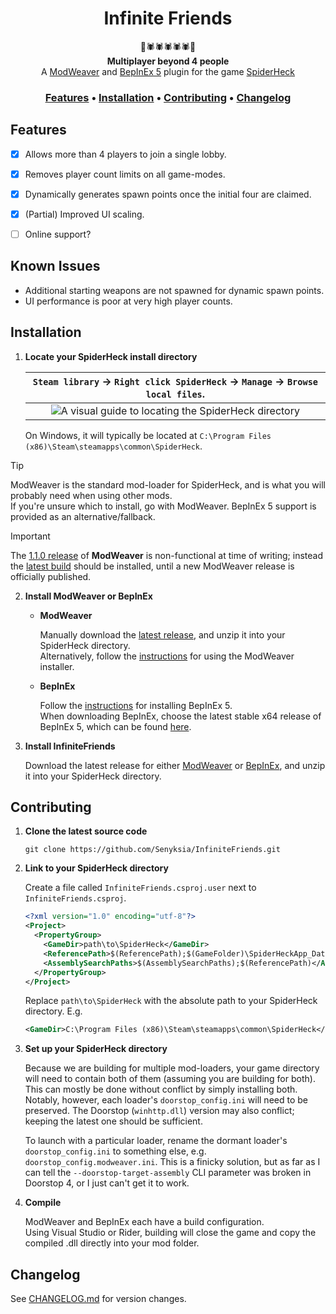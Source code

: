 <div align="center">

# Infinite Friends

:tada::spider::spider::spider::spider::spider::tada:
<br />**Multiplayer beyond 4 people**
<br />A [ModWeaver](https://github.com/modweaver/modweaver) and [BepInEx 5](https://github.com/BepInEx/BepInEx) plugin for the game [SpiderHeck](https://store.steampowered.com/app/1329500/SpiderHeck)

### [Features](#features) • [Installation](#installation) • [Contributing](#contributing) • [Changelog](#changelog)

</div>


## Features

- [x] Allows more than 4 players to join a single lobby.
- [x] Removes player count limits on all game-modes.
- [x] Dynamically generates spawn points once the initial four are claimed.
- [x] (Partial) Improved UI scaling.
- [ ] Online support?


## Known Issues
- Additional starting weapons are not spawned for dynamic spawn points.
- UI performance is poor at very high player counts.


## Installation

1. **Locate your SpiderHeck install directory**

   | `Steam library` -> `Right click SpiderHeck` -> `Manage` -> `Browse local files`. |
      |:--------------------------------------------------------------------------------:|
   | ![A visual guide to locating the SpiderHeck directory](../assets/locating_directory.png?raw=true) |

   On Windows, it will typically be located at `C:\Program Files (x86)\Steam\steamapps\common\SpiderHeck`.

> [!TIP]
> ModWeaver is the standard mod-loader for SpiderHeck, and is what you will probably need when using other mods.
> <br />If you're unsure which to install, go with ModWeaver. BepInEx 5 support is provided as an alternative/fallback.

> [!IMPORTANT]
> The [1.1.0 release](https://github.com/modweaver/modweaver/releases/tag/1.1.0) of **ModWeaver** is non-functional at time of writing; instead the [latest build](https://github.com/modweaver/modweaver/actions/runs/10702095842/artifacts/1891040653) should be installed,
> until a new ModWeaver release is officially published.
2. **Install ModWeaver or BepInEx**

    - **ModWeaver**

      Manually download the [latest release](https://github.com/modweaver/modweaver/releases/latest), and unzip it into your SpiderHeck directory.
      <br />Alternatively, follow the [instructions](https://docs.modweaver.org/users/installing-modweaver/) for using the ModWeaver installer.

    - **BepInEx**

      Follow the [instructions](https://docs.bepinex.dev/articles/user_guide/installation/index.html#installing-bepinex-1) for installing BepInEx 5.
      <br />When downloading BepInEx, choose the latest stable x64 release of BepInEx 5, which can be found [here](https://github.com/BepInEx/BepInEx/releases/latest).

3. **Install InfiniteFriends**

   Download the latest release for either [ModWeaver](https://github.com/Senyksia/InfiniteFriends/releases/latest/download/InfiniteFriends_ModWeaver.zip) or [BepInEx](https://github.com/Senyksia/InfiniteFriends/releases/latest/download/InfiniteFriends_BepInEx.zip), and unzip it into your SpiderHeck directory.


## Contributing

1. **Clone the latest source code**

   `git clone https://github.com/Senyksia/InfiniteFriends.git`

2. **Link to your SpiderHeck directory**

   Create a file called `InfiniteFriends.csproj.user` next to `InfiniteFriends.csproj`.
   ```xml
   <?xml version="1.0" encoding="utf-8"?>
   <Project>
     <PropertyGroup>
       <GameDir>path\to\SpiderHeck</GameDir>                                                    <!-- User-defined absolute path to SpiderHeck -->
       <ReferencePath>$(ReferencePath);$(GameFolder)\SpiderHeckApp_Data\Managed</ReferencePath> <!-- Path to the SH game assemblies -->
       <AssemblySearchPaths>$(AssemblySearchPaths);$(ReferencePath)</AssemblySearchPaths>       <!-- Add that path to the assembly search list -->
     </PropertyGroup>
   </Project>
   ```
   Replace `path\to\SpiderHeck` with the absolute path to your SpiderHeck directory. E.g.
   ```xml
   <GameDir>C:\Program Files (x86)\Steam\steamapps\common\SpiderHeck</GameDir>
   ```

3. **Set up your SpiderHeck directory**

   Because we are building for multiple mod-loaders, your game directory will need to contain both of them (assuming you are building for both). This can mostly be done without conflict by simply installing both. Notably, however, each loader's `doorstop_config.ini` will need to be preserved. The Doorstop (`winhttp.dll`) version may also conflict; keeping the latest one should be sufficient.

   To launch with a particular loader, rename the dormant loader's `doorstop_config.ini` to something else, e.g. `doorstop_config.modweaver.ini`. This is a finicky solution, but as far as I can tell the `--doorstop-target-assembly` CLI parameter was broken in Doorstop 4, or I just can't get it to work.

5. **Compile**

   ModWeaver and BepInEx each have a build configuration.
   <br />Using Visual Studio or Rider, building will close the game and copy the compiled .dll directly into your mod folder.


## Changelog

See [CHANGELOG.md](https://github.com/Senyksia/InfiniteFriends/blob/main/CHANGELOG.md) for version changes.
